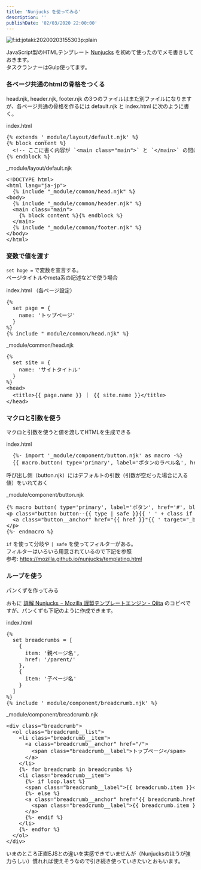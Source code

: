 ```yaml
---
title: 'Nunjucks を使ってみる'
description: ''
publishDate: '02/03/2020 22:00:00'
---
```


<p><span itemscope itemtype="http://schema.org/Photograph"><img src="/images/hatena/20200203155303.png" alt="f:id:jotaki:20200203155303p:plain" title="f:id:jotaki:20200203155303p:plain" class="hatena-fotolife" itemprop="image" /></span></p>

<p>JavaScript製のHTMLテンプレート <a href="https://mozilla.github.io/nunjucks/">Nunjucks</a> を初めて使ったのでメモ書きしておきます。<br />
タスクランナーはGulp使ってます。</p>

<h3>各ページ共通のhtmlの骨格をつくる</h3>

<p>head.njk, header.njk, footer.njk の3つのファイルはまた別ファイルになりますが、各ページ共通の骨格を作るには default.njk と index.html に次のように書く。</p>

<p>index.html</p>

<pre class="code lang-html" data-lang="html" data-unlink>{% extends '_module/layout/default.njk' %}
{% block content %}
  <span class="synComment">&lt;!-- ここに書く内容が `&lt;main class=&quot;main&quot;&gt;` と `&lt;/main&gt;` の間に挿入される --&gt;</span>
{% endblock %}
</pre>

<p>_module/layout/default.njk</p>

<pre class="code lang-html" data-lang="html" data-unlink><span class="synComment">&lt;!DOCTYPE html&gt;</span>
<span class="synIdentifier">&lt;</span><span class="synStatement">html</span><span class="synIdentifier"> </span><span class="synType">lang</span><span class="synIdentifier">=</span><span class="synConstant">&quot;ja-jp&quot;</span><span class="synIdentifier">&gt;</span>
  {% include &quot;_module/common/head.njk&quot; %}
<span class="synIdentifier">&lt;</span><span class="synStatement">body</span><span class="synIdentifier">&gt;</span>
  {% include &quot;_module/common/header.njk&quot; %}
  <span class="synIdentifier">&lt;</span><span class="synStatement">main</span><span class="synIdentifier"> </span><span class="synType">class</span><span class="synIdentifier">=</span><span class="synConstant">&quot;main&quot;</span><span class="synIdentifier">&gt;</span>
    {% block content %}{% endblock %}
  <span class="synIdentifier">&lt;/</span><span class="synStatement">main</span><span class="synIdentifier">&gt;</span>
  {% include &quot;_module/common/footer.njk&quot; %}
<span class="synIdentifier">&lt;/</span><span class="synStatement">body</span><span class="synIdentifier">&gt;</span>
<span class="synIdentifier">&lt;/</span><span class="synStatement">html</span><span class="synIdentifier">&gt;</span>
</pre>

<h3>変数で値を渡す</h3>

<p><code>set hoge =</code> で変数を宣言する。<br />
ページタイトルやmeta系の記述などで使う場合</p>

<p>index.html （各ページ設定）</p>

<pre class="code lang-html" data-lang="html" data-unlink>{%
  set page = {
    name: 'トップページ'
  }
%}
{% include &quot;_module/common/head.njk&quot; %}
</pre>

<p>_module/common/head.njk</p>

<pre class="code lang-html" data-lang="html" data-unlink>{%
  set site = {
    name: 'サイトタイトル'
  }
%}
<span class="synIdentifier">&lt;</span><span class="synStatement">head</span><span class="synIdentifier">&gt;</span>
<span class="synPreProc">  </span><span class="synIdentifier">&lt;</span><span class="synStatement">title</span><span class="synIdentifier">&gt;</span>{{ page.name }} ｜ {{ site.name }}<span class="synIdentifier">&lt;/</span><span class="synStatement">title</span><span class="synIdentifier">&gt;</span>
<span class="synIdentifier">&lt;/</span><span class="synStatement">head</span><span class="synIdentifier">&gt;</span>
</pre>

<h3>マクロと引数を使う</h3>

<p>マクロと引数を使うと値を渡してHTMLを生成できる</p>

<p>index.html</p>

<pre class="code lang-html" data-lang="html" data-unlink>  {%- import '_module/component/button.njk' as macro -%}
  {{ macro.button( type='primary', label='ボタンのラベル名', href='https://www.yahoo.co.jp/', blank=true, class='hoge' ) }}
</pre>

<p>呼び出し側（button.njk）にはデフォルトの引数（引数が空だった場合に入る値）をいれておく</p>

<p>_module/component/button.njk</p>

<pre class="code lang-html" data-lang="html" data-unlink>{% macro button( type='primary', label='ボタン', href='#', blank=false, class='' ) -%}
<span class="synIdentifier">&lt;</span><span class="synStatement">p</span><span class="synIdentifier"> </span><span class="synType">class</span><span class="synIdentifier">=</span><span class="synConstant">&quot;button button--{{ type | safe }}{{ ' ' + class if class }}&quot;</span><span class="synIdentifier">&gt;</span>
  <span class="synIdentifier">&lt;</span><span class="synStatement">a</span><span class="synIdentifier"> </span><span class="synType">class</span><span class="synIdentifier">=</span><span class="synConstant">&quot;button__anchor&quot;</span><span class="synIdentifier"> </span><span class="synType">href</span><span class="synIdentifier">=</span><span class="synConstant">&quot;{{ href }}&quot;</span><span class="synIdentifier">{{ </span><span class="synConstant">' target=&quot;_blank&quot;'</span><span class="synIdentifier"> | safe if blank }}&gt;</span><span class="synUnderlined">{{ label }}</span><span class="synIdentifier">&lt;/</span><span class="synStatement">a</span><span class="synIdentifier">&gt;</span>
<span class="synIdentifier">&lt;/</span><span class="synStatement">p</span><span class="synIdentifier">&gt;</span>
{%- endmacro %}
</pre>

<p><code>if</code> を使って分岐や <code>| safe</code> を使ってフィルターがある。<br />
フィルターはいろいろ用意されているので下記を参照<br />
参考: <a href="https://mozilla.github.io/nunjucks/templating.html">https://mozilla.github.io/nunjucks/templating.html</a></p>

<h3>ループを使う</h3>

<p>パンくずを作ってみる</p>

<p>おもに <a href="https://qiita.com/toshifumiimanishi/items/d3fd1035697618c3c33b">詳解 Nunjucks − Mozilla 謹製テンプレートエンジン - Qiita</a> のコピペですが、パンくずも下記のように作成できます。</p>

<p>index.html</p>

<pre class="code lang-html" data-lang="html" data-unlink>{%
  set breadcrumbs = [
    {
      item: '親ページ名',
      href: '/parent/'
    },
    {
      item: '子ページ名'
    }
  ]
%}
{% include '_module/component/breadcrumb.njk' %}
</pre>

<p>_module/component/breadcrumb.njk</p>

<pre class="code lang-html" data-lang="html" data-unlink><span class="synIdentifier">&lt;</span><span class="synStatement">div</span><span class="synIdentifier"> </span><span class="synType">class</span><span class="synIdentifier">=</span><span class="synConstant">&quot;breadcrumb&quot;</span><span class="synIdentifier">&gt;</span>
  <span class="synIdentifier">&lt;</span><span class="synStatement">ol</span><span class="synIdentifier"> </span><span class="synType">class</span><span class="synIdentifier">=</span><span class="synConstant">&quot;breadcrumb__list&quot;</span><span class="synIdentifier">&gt;</span>
    <span class="synIdentifier">&lt;</span><span class="synStatement">li</span><span class="synIdentifier"> </span><span class="synType">class</span><span class="synIdentifier">=</span><span class="synConstant">&quot;breadcrumb__item&quot;</span><span class="synIdentifier">&gt;</span>
      <span class="synIdentifier">&lt;</span><span class="synStatement">a</span><span class="synIdentifier"> </span><span class="synType">class</span><span class="synIdentifier">=</span><span class="synConstant">&quot;breadcrumb__anchor&quot;</span><span class="synIdentifier"> </span><span class="synType">href</span><span class="synIdentifier">=</span><span class="synConstant">&quot;/&quot;</span><span class="synIdentifier">&gt;</span>
        <span class="synIdentifier">&lt;</span><span class="synStatement">span</span><span class="synIdentifier"> </span><span class="synType">class</span><span class="synIdentifier">=</span><span class="synConstant">&quot;breadcrumb__label&quot;</span><span class="synIdentifier">&gt;</span><span class="synUnderlined">トップページ</span><span class="synIdentifier">&lt;/</span><span class="synStatement">span</span><span class="synIdentifier">&gt;</span>
      <span class="synIdentifier">&lt;/</span><span class="synStatement">a</span><span class="synIdentifier">&gt;</span>
    <span class="synIdentifier">&lt;/</span><span class="synStatement">li</span><span class="synIdentifier">&gt;</span>
    {%- for breadcrumb in breadcrumbs %}
    <span class="synIdentifier">&lt;</span><span class="synStatement">li</span><span class="synIdentifier"> </span><span class="synType">class</span><span class="synIdentifier">=</span><span class="synConstant">&quot;breadcrumb__item&quot;</span><span class="synIdentifier">&gt;</span>
      {%- if loop.last %}
      <span class="synIdentifier">&lt;</span><span class="synStatement">span</span><span class="synIdentifier"> </span><span class="synType">class</span><span class="synIdentifier">=</span><span class="synConstant">&quot;breadcrumb__label&quot;</span><span class="synIdentifier">&gt;</span>{{ breadcrumb.item }}<span class="synIdentifier">&lt;/</span><span class="synStatement">span</span><span class="synIdentifier">&gt;</span>
      {%- else %}
      <span class="synIdentifier">&lt;</span><span class="synStatement">a</span><span class="synIdentifier"> </span><span class="synType">class</span><span class="synIdentifier">=</span><span class="synConstant">&quot;breadcrumb__anchor&quot;</span><span class="synIdentifier"> </span><span class="synType">href</span><span class="synIdentifier">=</span><span class="synConstant">&quot;{{ breadcrumb.href }}&quot;</span><span class="synIdentifier">&gt;</span>
        <span class="synIdentifier">&lt;</span><span class="synStatement">span</span><span class="synIdentifier"> </span><span class="synType">class</span><span class="synIdentifier">=</span><span class="synConstant">&quot;breadcrumb__label&quot;</span><span class="synIdentifier">&gt;</span><span class="synUnderlined">{{ breadcrumb.item }}</span><span class="synIdentifier">&lt;/</span><span class="synStatement">span</span><span class="synIdentifier">&gt;</span>
      <span class="synIdentifier">&lt;/</span><span class="synStatement">a</span><span class="synIdentifier">&gt;</span>
      {%- endif %}
    <span class="synIdentifier">&lt;/</span><span class="synStatement">li</span><span class="synIdentifier">&gt;</span>
    {%- endfor %}
  <span class="synIdentifier">&lt;/</span><span class="synStatement">ol</span><span class="synIdentifier">&gt;</span>
<span class="synIdentifier">&lt;/</span><span class="synStatement">div</span><span class="synIdentifier">&gt;</span>
</pre>

<p>いまのところ正直EJSとの違いを実感できていませんが（Nunjucksのほうが強力らしい）慣れれば使えそうなので引き続き使っていきたいとおもいます。</p>
